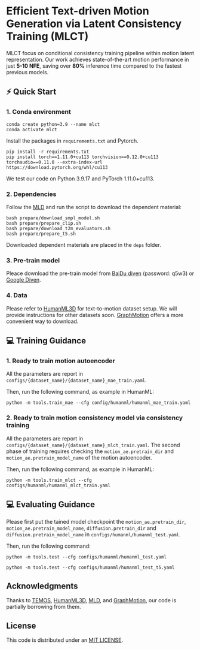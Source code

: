 # Efficient Text-driven Motion Generation via Latent Consistency Training (MLCT)

MLCT focus on conditional consistency training pipeline within motion latent representation. Our work achieves state-of-the-art motion performance in just **5-10 NFE**, saving over **80%** inference time compared to the fastest previous models.


## ⚡ Quick Start

### 1. Conda environment

```
conda create python=3.9 --name mlct
conda activate mlct
```

Install the packages in `requirements.txt` and Pytorch.

```
pip install -r requirements.txt
pip install torch==1.11.0+cu113 torchvision==0.12.0+cu113 torchaudio==0.11.0 --extra-index-url https://download.pytorch.org/whl/cu113
```

We test our code on Python 3.9.17 and PyTorch 1.11.0+cu113.

### 2. Dependencies

Follow the [MLD](https://github.com/ChenFengYe/motion-latent-diffusion) and run the script to download the dependent material:

```
bash prepare/download_smpl_model.sh
bash prepare/prepare_clip.sh
bash prepare/download_t2m_evaluators.sh
bash prepare/prepare_t5.sh
```

Downloaded dependent materials are placed in the `deps` folder.

### 3. Pre-train model

Pleace download the pre-train model from [BaiDu diven]( https://pan.baidu.com/s/1_ICZEuv80oOt-X2nMMZktA?pwd=q5w3) (password: q5w3) or [Google Diven](https://drive.google.com/drive/folders/1B6lGF4K_7rz8yZEVNttw0T1SGVAwJm9G?usp=drive_link).


### 4. Data

Please refer to [HumanML3D](https://github.com/EricGuo5513/HumanML3D) for text-to-motion dataset setup.
We will provide instructions for other datasets soon. [GraphMotion](https://github.com/jpthu17/GraphMotion) offers a more convenient way to download.

## 💻 Training Guidance
### 1. Ready to train motion autoencoder

All the parameters are report in `configs/{dataset_name}/{dataset_name}_mae_train.yaml`.

Then, run the following command, as example in HumanML:

```
python -m tools.train_mae --cfg config/humanml/humanml_mae_train.yaml
```

### 2. Ready to train motion consistency model via consistency training

All the parameters are report in `configs/{dataset_name}/{dataset_name}_mlct_train.yaml`. The second phase of training requires checking the `motion_ae.pretrain_dir` and `motion_ae.pretrain_model_name` of the motion autoencoder.

Then, run the following command, as example in HumanML:

```
python -m tools.train_mlct --cfg configs/humanml/humanml_mlct_train.yaml
```

## 💻 Evaluating Guidance
Please first put the tained model checkpoint the `motion_ae.pretrain_dir`, `motion_ae.pretrain_model_name`, `diffusion.pretrain_dir` and `diffusion.pretrain_model_name` in `configs/humanml/humanml_test.yaml`.

Then, run the following command:

```
python -m tools.test --cfg configs/humanml/humanml_test.yaml

python -m tools.test --cfg configs/humanml/humanml_test_t5.yaml
```

## Acknowledgments

Thanks to [TEMOS](https://github.com/Mathux/TEMOS), [HumanML3D](https://github.com/EricGuo5513/HumanML3D), [MLD](https://github.com/ChenFengYe/motion-latent-diffusion), and [GraphMotion](https://github.com/jpthu17/GraphMotion), our code is partially borrowing from them.

## License

This code is distributed under an [MIT LICENSE](LICENSE).
